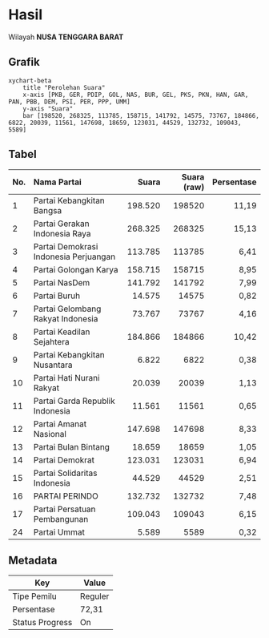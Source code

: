 # Hasil

Wilayah **NUSA TENGGARA BARAT**

## Grafik

```mermaid
xychart-beta
    title "Perolehan Suara"
    x-axis [PKB, GER, PDIP, GOL, NAS, BUR, GEL, PKS, PKN, HAN, GAR, PAN, PBB, DEM, PSI, PER, PPP, UMM]
    y-axis "Suara"
    bar [198520, 268325, 113785, 158715, 141792, 14575, 73767, 184866, 6822, 20039, 11561, 147698, 18659, 123031, 44529, 132732, 109043, 5589]
```

## Tabel

| No. | Nama Partai                           | Suara   | Suara (raw) | Persentase |
|:--- |:------------------------------------- | -------:| -----------:| ----------:|
| 1   | Partai Kebangkitan Bangsa             | 198.520 | 198520      | 11,19      |
| 2   | Partai Gerakan Indonesia Raya         | 268.325 | 268325      | 15,13      |
| 3   | Partai Demokrasi Indonesia Perjuangan | 113.785 | 113785      | 6,41       |
| 4   | Partai Golongan Karya                 | 158.715 | 158715      | 8,95       |
| 5   | Partai NasDem                         | 141.792 | 141792      | 7,99       |
| 6   | Partai Buruh                          | 14.575  | 14575       | 0,82       |
| 7   | Partai Gelombang Rakyat Indonesia     | 73.767  | 73767       | 4,16       |
| 8   | Partai Keadilan Sejahtera             | 184.866 | 184866      | 10,42      |
| 9   | Partai Kebangkitan Nusantara          | 6.822   | 6822        | 0,38       |
| 10  | Partai Hati Nurani Rakyat             | 20.039  | 20039       | 1,13       |
| 11  | Partai Garda Republik Indonesia       | 11.561  | 11561       | 0,65       |
| 12  | Partai Amanat Nasional                | 147.698 | 147698      | 8,33       |
| 13  | Partai Bulan Bintang                  | 18.659  | 18659       | 1,05       |
| 14  | Partai Demokrat                       | 123.031 | 123031      | 6,94       |
| 15  | Partai Solidaritas Indonesia          | 44.529  | 44529       | 2,51       |
| 16  | PARTAI PERINDO                        | 132.732 | 132732      | 7,48       |
| 17  | Partai Persatuan Pembangunan          | 109.043 | 109043      | 6,15       |
| 24  | Partai Ummat                          | 5.589   | 5589        | 0,32       |


## Metadata

| Key             | Value   |
| --------------- | ------- |
| Tipe Pemilu     | Reguler |
| Persentase      | 72,31   |
| Status Progress | On      |



